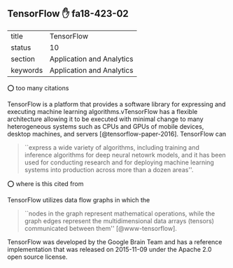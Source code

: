 ## TensorFlow :hand: fa18-423-02


|          |                           |
| -------- | ------------------------- |
| title    | TensorFlow                | 
| status   | 10                        |
| section  | Application and Analytics |
| keywords | Application and Analytics |

:o: too many citations

TensorFlow is a platform that provides a software library for
expressing and executing machine learning algorithms.vTensorFlow has a
flexible architecture allowing it to be executed with minimal change
to many heterogeneous systems such as CPUs and GPUs of mobile devices,
desktop machines, and servers [@tensorflow-paper-2016].
TensorFlow can

> ``express a wide variety of algorithms, including training and
> inference algorithms for deep neural netowrk models, and it has been
> used for conducting research and for deploying machine learning
> systems into production across more than a dozen areas''.

:o: where is this cited from

TensorFlow utilizes data flow graphs in which the

> ``nodes in the graph represent mathematical operations, while the
> graph edges represent the multidimensional data arrays (tensors)
> communicated between them'' [@www-tensorflow].

TensorFlow was developed by the
Google Brain Team and has a reference implementation that was released
on 2015-11-09 under the Apache 2.0 open source license.


    
